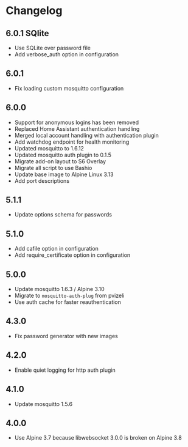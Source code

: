 # Changelog

## 6.0.1 SQlite

- Use SQLite over password file
- Add verbose_auth option in configuration

## 6.0.1

- Fix loading custom mosquitto configuration

## 6.0.0

- Support for anonymous logins has been removed
- Replaced Home Assistant authentication handling
- Merged local account handling with authentication plugin
- Add watchdog endpoint for health monitoring
- Updated mosquitto to 1.6.12
- Updated mosquitto auth plugin to 0.1.5
- Migrate add-on layout to S6 Overlay
- Migrate all script to use Bashio
- Update base image to Alpine Linux 3.13
- Add port descriptions

## 5.1.1

- Update options schema for passwords

## 5.1.0

- Add cafile option in configuration
- Add require_certificate option in configuration

## 5.0.0

- Update mosquitto 1.6.3 / Alpine 3.10
- Migrate to `mosquitto-auth-plug` from pvizeli
- Use auth cache for faster reauthentication

## 4.3.0

- Fix password generator with new images

## 4.2.0

- Enable quiet logging for http auth plugin

## 4.1.0

- Update mosquitto 1.5.6

## 4.0.0

- Use Alpine 3.7 because libwebsocket 3.0.0 is broken on Alpine 3.8
